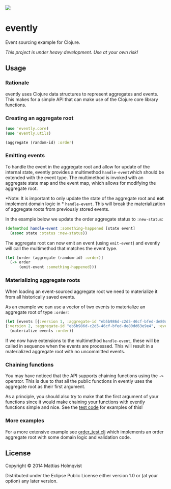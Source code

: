 ![](https://travis-ci.org/mattiasholmqvist/evently.svg?branch=master)

# evently

Event sourcing example for Clojure.

*This project is under heavy development. Use at your own risk!*

## Usage

### Rationale
evently uses Clojure data structures to represent aggregates and events. This makes for a simple API that can make use of the Clojure core library functions.

### Creating an aggregate root

```clojure
(use 'evently.core)
(use 'evently.utils)

(aggregate (random-id) :order)
```
### Emitting events
To handle the event in the aggregate root and allow for update of the internal state, evently provides a multimethod `handle-event`which should be extended with the event type. The multimethod is invoked with an aggregate state map and the event map, which allows for modifying the aggregate root.

*Note: It is important to only update the state of the aggregate root and **not** implement domain logic in * `handle-event`. This will break the materialization of aggregate roots from previously stored events.

In the example below we update the order aggregate status to `:new-status`:
```clojure
(defmethod handle-event :something-happened [state event]
  (assoc state :status :new-status))
  ```
The aggregate root can now emit an event (using `emit-event`) and evently will call the multimethod that matches the event type.

```clojure
(let [order (aggregate (random-id) :order)]
  (-> order
      (emit-event :something-happened)))
```

### Materializing aggregate roots
When loading an event-sourced aggregate root we need to materialize it from all historically saved events.

As an example we can use a vector of two events to materialize an aggregate root of type `:order`:
```clojure
(let [events [{:version 1, :aggregate-id "eb5b986d-c2d5-46cf-bfed-de80dd63e9e4", :event-id "f04bef23-54e0-448a-a846-f15caaedd2c0", :timestamp 1417695223489, :type :something, :data {}}
{:version 2, :aggregate-id "eb5b986d-c2d5-46cf-bfed-de80dd63e9e4", :event-id "7893e677-837b-4908-b1c3-24f3415f1849", :timestamp 1417695223490, :type :something-else, :data {}}]]
  (materialize events :order))
```
If we now have extensions to the multimethod `handle-event`, these will be called in sequence when the events are processed. This will result in a materialized aggregate root with no uncommitted events.

### Chaining functions
You may have noticed that the API supports chaining functions using the `->` operator. This is due to that all the public functions in evently uses the aggregate root as their first argument.

As a principle, you should also try to make that the first argument of your functions since it would make chaining your functions with evently functions simple and nice. See the [test code](https://github.com/mattiasholmqvist/evently/blob/master/test/evently/order_test.clj) for examples of this!

### More examples
For a more extensive example see [order_test.clj](https://github.com/mattiasholmqvist/evently/blob/master/test/evently/order_test.clj) which implements an order aggregate root with some domain logic and validation code.

## License

Copyright © 2014 Mattias Holmqvist

Distributed under the Eclipse Public License either version 1.0 or (at
your option) any later version.
